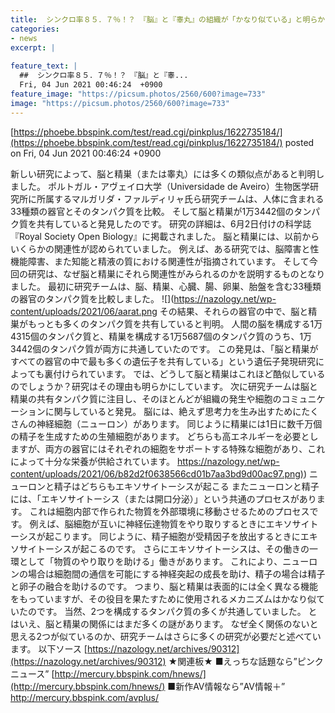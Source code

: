 ```yaml
---
title:  シンクロ率８５．７％！？　『脳』と『睾丸』の組織が「かなり似ている」と明らかに 	
categories:
- news
excerpt: |
  
feature_text: |
  ##  シンクロ率８５．７％！？　『脳』と『睾...
  Fri, 04 Jun 2021 00:46:24  +0900
feature_image: "https://picsum.photos/2560/600?image=733"
image: "https://picsum.photos/2560/600?image=733"
---
```


[https://phoebe.bbspink.com/test/read.cgi/pinkplus/1622735184/](https://phoebe.bbspink.com/test/read.cgi/pinkplus/1622735184/)
posted on Fri, 04 Jun 2021 00:46:24  +0900

<!--more-->

新しい研究によって、脳と精巣（または睾丸）には多くの類似点があると判明しました。 ポルトガル・アヴェイロ大学（Universidade de Aveiro）生物医学研究所に所属するマルガリダ・ファルディリャ氏ら研究チームは、人体に含まれる33種類の器官とそのタンパク質を比較。 そして脳と精巣が1万3442個のタンパク質を共有していると発見したのです。 研究の詳細は、6月2日付けの科学誌『Royal Society Open Biology』に掲載されました。 脳と精巣には、以前からいくらかの関連性が認められていました。 例えば、ある研究では、脳障害と性機能障害、また知能と精液の質における関連性が指摘されています。 そして今回の研究は、なぜ脳と精巣にそれら関連性がみられるのかを説明するものとなりました。 最初に研究チームは、脳、精巣、心臓、腸、卵巣、胎盤を含む33種類の器官のタンパク質を比較しました。 ![](https://nazology.net/wp-content/uploads/2021/06/aarat.png その結果、それらの器官の中で、脳と精巣がもっとも多くのタンパク質を共有していると判明。 人間の脳を構成する1万4315個のタンパク質と、精巣を構成する1万5687個のタンパク質のうち、1万3442個のタンパク質が両方に共通していたのです。 この発見は、「脳と精巣がすべての器官の中で最も多くの遺伝子を共有している」という遺伝子発現研究によっても裏付けられています。 では、どうして脳と精巣はこれほど酷似しているのでしょうか？研究はその理由も明らかにしています。 次に研究チームは脳と精巣の共有タンパク質に注目し、そのほとんどが組織の発生や細胞のコミュニケーションに関与していると発見。 脳には、絶えず思考力を生み出すためにたくさんの神経細胞（ニューロン）があります。 同じように精巣には1日に数千万個の精子を生成すための生殖細胞があります。 どちらも高エネルギーを必要としますが、両方の器官にはそれぞれの細胞をサポートする特殊な細胞があり、これによって十分な栄養が供給されています。 [https://nazology.net/wp-content/uploads/2021/06/b82d2f0638566cd01b7aa3bd9d00ac97.png)](https://nazology.net/wp-content/uploads/2021/06/b82d2f0638566cd01b7aa3bd9d00ac97.png)) ニューロンと精子はどちらもエキソサイトーシスが起こる またニューロンと精子には、「エキソサイトーシス（または開口分泌）」という共通のプロセスがあります。 これは細胞内部で作られた物質を外部環境に移動させるためのプロセスです。 例えば、脳細胞が互いに神経伝達物質をやり取りするときにエキソサイトーシスが起こります。 同じように、精子細胞が受精因子を放出するときにエキソサイトーシスが起こるのです。 さらにエキソサイトーシスは、その働きの一環として「物質のやり取りを助ける」働きがあります。 これにより、ニューロンの場合は細胞間の通信を可能にする神経突起の成長を助け、精子の場合は精子と卵子の融合を助けるのです。 つまり、脳と精巣は表面的には全く異なる機能をもっていますが、その役目を果たすために使用されるメカニズムはかなり似ていたのです。 当然、2つを構成するタンパク質の多くが共通していました。 とはいえ、脳と精巣の関係にはまだ多くの謎があります。 なぜ全く関係のないと思える2つが似ているのか、研究チームはさらに多くの研究が必要だと述べています。 以下ソース [https://nazology.net/archives/90312](https://nazology.net/archives/90312) ★関連板★ ■えっちな話題なら”ピンクニュース” [http://mercury.bbspink.com/hnews/](http://mercury.bbspink.com/hnews/) ■新作AV情報なら”AV情報＋” http://mercury.bbspink.com/avplus/
